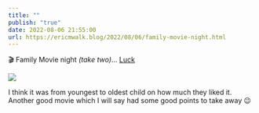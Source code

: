 ```yaml
---
title: ""
publish: "true"
date: 2022-08-06 21:55:00
url: https://ericmwalk.blog/2022/08/06/family-movie-night.html
---
```

🎬 Family Movie night *(take two)*… [Luck](https://imdb.com/title/tt7214954/)

![](https://ericmwalk.blog/uploads/2022/447b99f677.jpg)

I think it was from youngest to oldest child on how much they liked it. Another good movie which I will say had some good points to take away 😉